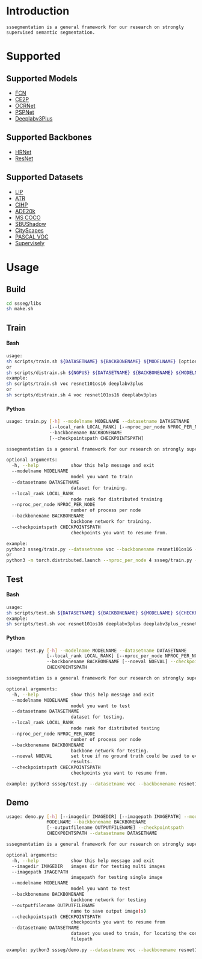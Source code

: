 # Introduction
```
sssegmentation is a general framework for our research on strongly supervised semantic segmentation.
```


# Supported

## Supported Models
- [FCN](https://arxiv.org/pdf/1411.4038.pdf)
- [CE2P](https://arxiv.org/pdf/1809.05996.pdf)
- [OCRNet](https://arxiv.org/pdf/1909.11065.pdf)
- [PSPNet](https://arxiv.org/pdf/1612.01105.pdf)
- [Deeplabv3Plus](https://arxiv.org/pdf/1802.02611.pdf)

## Supported Backbones
- [HRNet](https://arxiv.org/pdf/1908.07919.pdf)
- [ResNet](https://arxiv.org/pdf/1512.03385.pdf)

## Supported Datasets
- [LIP](http://sysu-hcp.net/lip/)
- [ATR](http://sysu-hcp.net/lip/overview.php)
- [CIHP](http://sysu-hcp.net/lip/overview.php)
- [ADE20k](https://groups.csail.mit.edu/vision/datasets/ADE20K/)
- [MS COCO](https://cocodataset.org/#home)
- [SBUShadow](https://www3.cs.stonybrook.edu/~cvl/projects/shadow_noisy_label/index.html)
- [CityScapes](https://www.cityscapes-dataset.com/)
- [PASCAL VOC](http://host.robots.ox.ac.uk/pascal/VOC/)
- [Supervisely](https://supervise.ly/explore/projects/supervisely-person-dataset-23304/datasets)


# Usage

## Build
```sh
cd ssseg/libs
sh make.sh
```

## Train
#### Bash
```sh
usage:
sh scripts/train.sh ${DATASETNAME} ${BACKBONENAME} ${MODELNAME} [optional arguments]
or
sh scripts/distrain.sh ${NGPUS} ${DATASETNAME} ${BACKBONENAME} ${MODELNAME} [optional arguments]
example:
sh scripts/train.sh voc resnet101os16 deeplabv3plus
or
sh scripts/distrain.sh 4 voc resnet101os16 deeplabv3plus
```
#### Python
```sh
usage: train.py [-h] --modelname MODELNAME --datasetname DATASETNAME
                [--local_rank LOCAL_RANK] [--nproc_per_node NPROC_PER_NODE]
                --backbonename BACKBONENAME
                [--checkpointspath CHECKPOINTSPATH]

sssegmentation is a general framework for our research on strongly supervised semantic segmentation

optional arguments:
  -h, --help            show this help message and exit
  --modelname MODELNAME
                        model you want to train
  --datasetname DATASETNAME
                        dataset for training.
  --local_rank LOCAL_RANK
                        node rank for distributed training
  --nproc_per_node NPROC_PER_NODE
                        number of process per node
  --backbonename BACKBONENAME
                        backbone network for training.
  --checkpointspath CHECKPOINTSPATH
                        checkpoints you want to resume from.

example:
python3 ssseg/train.py --datasetname voc --backbonename resnet101os16 --modelname deeplabv3plus
or 
python3 -m torch.distributed.launch --nproc_per_node 4 ssseg/train.py --datasetname voc --backbonename resnet101os16 --modelname deeplabv3plus --nproc_per_node 4
```

## Test
#### Bash
```sh
usage:
sh scripts/test.sh ${DATASETNAME} ${BACKBONENAME} ${MODELNAME} ${CHECKPOINTSPATH} [optional arguments]
example:
sh scripts/test.sh voc resnet101os16 deeplabv3plus deeplabv3plus_resnet101os16_voc_train/epoch_60.pth
```
#### Python
```sh
usage: test.py [-h] --modelname MODELNAME --datasetname DATASETNAME
               [--local_rank LOCAL_RANK] [--nproc_per_node NPROC_PER_NODE]
               --backbonename BACKBONENAME [--noeval NOEVAL] --checkpointspath
               CHECKPOINTSPATH

sssegmentation is a general framework for our research on strongly supervised semantic segmentation

optional arguments:
  -h, --help            show this help message and exit
  --modelname MODELNAME
                        model you want to test
  --datasetname DATASETNAME
                        dataset for testing.
  --local_rank LOCAL_RANK
                        node rank for distributed testing
  --nproc_per_node NPROC_PER_NODE
                        number of process per node
  --backbonename BACKBONENAME
                        backbone network for testing.
  --noeval NOEVAL       set true if no ground truth could be used to eval the
                        results.
  --checkpointspath CHECKPOINTSPATH
                        checkpoints you want to resume from.

example: python3 ssseg/test.py --datasetname voc --backbonename resnet101os16 --modelname deeplabv3plus --checkpointspath deeplabv3plus_resnet101os16_voc_train/epoch_60.pth
```

## Demo
```sh
usage: demo.py [-h] [--imagedir IMAGEDIR] [--imagepath IMAGEPATH] --modelname
               MODELNAME --backbonename BACKBONENAME
               [--outputfilename OUTPUTFILENAME] --checkpointspath
               CHECKPOINTSPATH --datasetname DATASETNAME

sssegmentation is a general framework for our research on strongly supervised semantic segmentation

optional arguments:
  -h, --help            show this help message and exit
  --imagedir IMAGEDIR   images dir for testing multi images
  --imagepath IMAGEPATH
                        imagepath for testing single image
  --modelname MODELNAME
                        model you want to test
  --backbonename BACKBONENAME
                        backbone network for testing
  --outputfilename OUTPUTFILENAME
                        name to save output image(s)
  --checkpointspath CHECKPOINTSPATH
                        checkpoints you want to resume from
  --datasetname DATASETNAME
                        dataset you used to train, for locating the config
                        filepath

example: python3 ssseg/demo.py --datasetname voc --backbonename resnet101os16 --modelname deeplabv3plus --checkpointspath deeplabv3plus_resnet101os16_voc_train/epoch_60.pth --imagepath testedimage.jpg
```
